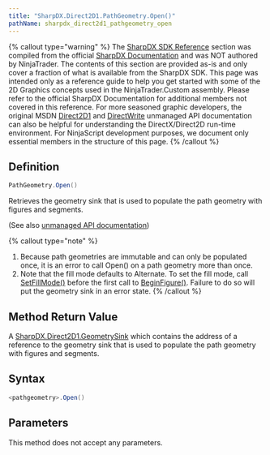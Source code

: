 ```yaml
---
title: "SharpDX.Direct2D1.PathGeometry.Open()"
pathName: sharpdx_direct2d1_pathgeometry_open
---
```


{% callout type="warning" %}
The [SharpDX SDK Reference](sharpdx_sdk_reference) section was compiled from the official [SharpDX Documentation](http://sharpdx.org/) and was NOT authored by NinjaTrader. The contents of this section are provided as-is and only cover a fraction of what is available from the SharpDX SDK. This page was intended only as a reference guide to help you get started with some of the 2D Graphics concepts used in the NinjaTrader.Custom assembly. Please refer to the official SharpDX Documentation for additional members not covered in this reference. For more seasoned graphic developers, the original MSDN [Direct2D1](https://msdn.microsoft.com/en-us/library/windows/desktop/dd370990.aspx) and [DirectWrite](https://msdn.microsoft.com/en-us/library/windows/desktop/dd368038.aspx) unmanaged API documentation can also be helpful for understanding the DirectX/Direct2D run-time environment. For NinjaScript development purposes, we document only essential members in the structure of this page.
{% /callout %}

## Definition

```csharp
PathGeometry.Open()
```

Retrieves the geometry sink that is used to populate the path geometry with figures and segments.

(See also [unmanaged API documentation](http://msdn.microsoft.com/en-us/library/dd371522.aspx))

{% callout type="note" %}

1. Because path geometries are immutable and can only be populated once, it is an error to call Open() on a path geometry more than once.  
2. Note that the fill mode defaults to Alternate. To set the fill mode, call [SetFillMode()](sharpdx_direct2d1_geometrysink_setfillmode) before the first call to [BeginFigure()](sharpdx_direct2d1_geometrysink_addlines). Failure to do so will put the geometry sink in an error state.
{% /callout %}

## Method Return Value

A [SharpDX.Direct2D1.GeometrySink](sharpdx_direct2d1_geometrysink) which contains the address of a reference to the geometry sink that is used to populate the path geometry with figures and segments.

## Syntax

```csharp
<pathgeometry>.Open()
```

## Parameters

This method does not accept any parameters.
